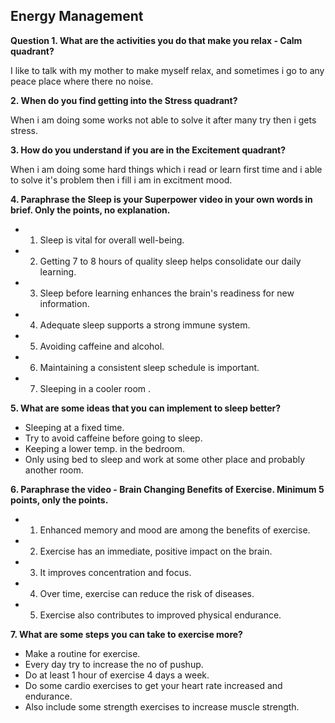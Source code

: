 ## Energy Management ##

**Question 1. What are the activities you do that make you relax - Calm quadrant?**

I like to talk with my mother to make myself relax, and sometimes i go to any peace place where there no noise.

**2. When do you find getting into the Stress quadrant?**

When i am doing some works not able to solve it after many try then i gets stress.

**3. How do you understand if you are in the Excitement quadrant?**

When i am doing some hard things which i read or learn first time and i able to solve it's problem then i fill i am in excitment mood.

**4. Paraphrase the Sleep is your Superpower video in your own words in brief. Only the points, no explanation.**

- 1. Sleep is vital for overall well-being.
- 2. Getting 7 to 8 hours of quality sleep helps consolidate our daily learning.
- 3. Sleep before learning enhances the brain's readiness for new information.
- 4. Adequate sleep supports a strong immune system.
- 5. Avoiding caffeine and alcohol.
- 6. Maintaining a consistent sleep schedule is important.
 - 7. Sleeping in a cooler room .

**5. What are some ideas that you can implement to sleep better?** 

- Sleeping at a fixed time.
- Try to avoid caffeine before going to sleep.
- Keeping a lower temp. in the bedroom.
- Only using bed to sleep and work at some other place and probably another room.

**6. Paraphrase the video - Brain Changing Benefits of Exercise. Minimum 5 points, only the points.**

- 1. Enhanced memory and mood are among the benefits of exercise.
- 2. Exercise has an immediate, positive impact on the brain.
- 3. It improves concentration and focus.
- 4. Over time, exercise can reduce the risk of diseases.
- 5. Exercise also contributes to improved physical endurance.


**7. What are some steps you can take to exercise more?**

- Make a routine for exercise.
- Every day try to increase the no of pushup.
- Do at least 1 hour of exercise 4 days a week.
- Do some cardio exercises to get your heart rate increased and endurance.
- Also include some strength exercises to increase muscle strength.
